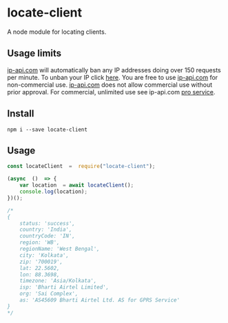 # locate-client

A node module for locating clients.

## Usage limits

 [ip-api.com](http://ip-api.com/) will automatically ban any IP addresses doing over 150 requests per minute. To unban your IP click [here](http://ip-api.com/docs/unban).
You are free to use [ip-api.com](http://ip-api.com/) for non-commercial use.   [ip-api.com](http://ip-api.com/) does not allow commercial use without prior approval.
For commercial, unlimited use see ip-api.com [pro service](http://ip-api.com/docs/pro).


## Install

    npm i --save locate-client
    
## Usage

```js
const locateClient  =  require("locate-client");

(async  ()  => {
	var location  = await locateClient();
	console.log(location);
})();

/*
{
	status: 'success',
	country: 'India',
	countryCode: 'IN',
	region: 'WB',
	regionName: 'West Bengal',
	city: 'Kolkata',
	zip: '700019',
	lat: 22.5602,
	lon: 88.3698,
	timezone: 'Asia/Kolkata',
	isp: 'Bharti Airtel Limited',
	org: 'Sai Complex',
	as: 'AS45609 Bharti Airtel Ltd. AS for GPRS Service'
}
*/
```

